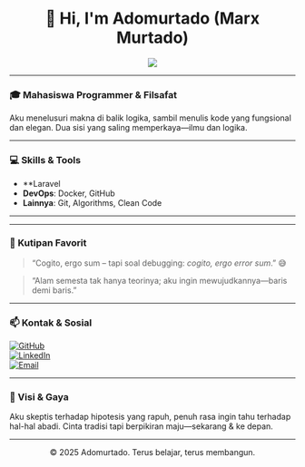 <h1 align="center">👋 Hi, I'm Adomurtado (Marx Murtado)</h1>
<p align="center">
  <img src="https://readme-typing-svg.demolab.com?font=Fira+Code&size=24&pause=1000&color=0A84FF&center=true&vCenter=true&width=500&lines=Welcome+to+my+digital+realm.;Mindful+coder+and+philosopher.;Building+tomorrow,+rooted+in+tradition." />
</p>

---

### 🎓 Mahasiswa Programmer & Filsafat
Aku menelusuri makna di balik logika, sambil menulis kode yang fungsional dan elegan. Dua sisi yang saling memperkaya—ilmu dan logika.

---

### 💻 Skills & Tools
- **Laravel
- **DevOps**: Docker, GitHub
- **Lainnya**: Git, Algorithms, Clean Code

---

---

### 🧭 Kutipan Favorit
> “Cogito, ergo sum – tapi soal debugging: *cogito, ergo error sum*.” 😅

> “Alam semesta tak hanya teorinya; aku ingin mewujudkannya—baris demi baris.”

---

### 📫 Kontak & Sosial
[![GitHub](https://img.shields.io/badge/GitHub-000?logo=github&style=for-the-badge)](https://github.com/adomurtado)  
[![LinkedIn](https://img.shields.io/badge/LinkedIn-0077B5?logo=linkedin&style=for-the-badge)](https://linkedin.com/in/adomurtado)  
[![Email](https://img.shields.io/badge/Email-D14836?logo=gmail&style=for-the-badge)](mailto:adomurtado@example.com)

---

### 🎯 Visi & Gaya
Aku skeptis terhadap hipotesis yang rapuh, penuh rasa ingin tahu terhadap hal-hal abadi. Cinta tradisi tapi berpikiran maju—sekarang & ke depan.

---

<p align="center">© 2025 Adomurtado. Terus belajar, terus membangun.</p>
